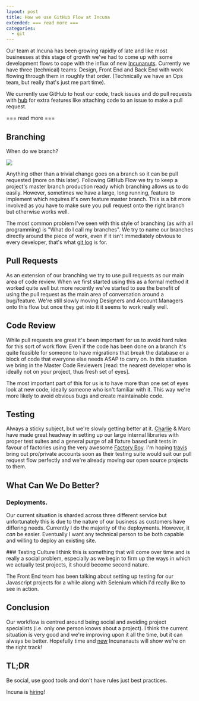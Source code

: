 ```yaml
---
layout: post
title: How we use GitHub Flow at Incuna
extended: === read more ===
categories:
  - git
---
```


Our team at Incuna has been growing rapidly of late and like most businesses at this stage of growth we've had to come up with some development flows to cope with the influx of new [Incunanuts](http://twitter.com/incuna/incunanauts). Currently we have three (technical) teams: Design, Front End and Back End with work flowing through them in roughly that order. (Technically we have an Ops team, but really that's just me part time).

We currently use GitHub to host our code, track issues and do pull requests with [hub]() for extra features like attaching code to an issue to make a pull request.

=== read more ===

## Branching
When do we branch?

![](http://f.cl.ly/items/3F0H2q0P41091O162b3N/Image%202012.07.21%2000:17:22.png)

Anything other than a trivial change goes on a branch so it can be pull requested (more on this later). Following GitHub Flow we try to keep a project's master branch production ready which branching allows us to do easily. However, sometimes we have a large, long running, feature to implement which requires it's own feature master branch. This is a bit more involved as you have to make sure you pull request onto the right branch but otherwise works well.

The most common problem I've seen with this style of branching (as with all programming) is "What do I call my branches". We try to name our branches directly around the piece of work, even if it isn't immediately obvious to every developer, that's what [git log](http://www.kernel.org/pub/software/scm/git/docs/git-log.html) is for.


## Pull Requests
As an extension of our branching we try to use pull requests as our main area of code review. When we first started using this as a formal method it worked quite well but more recently we've started to see the benefit of using the pull request as the main area of conversation around a bug/feature. We're still slowly moving Designers and Account Managers onto this flow but once they get into it it seems to work really well.


## Code Review
While pull requests are great it's been important for us to avoid hard rules for this sort of work flow. Even if the code has been done on a branch it's quite feasible for someone to have migrations that break the database or a block of code that everyone else needs ASAP to carry on. In this situation we bring in the Master Code Reviewers [read: the nearest developer who is ideally not on your project, thus fresh set of eyes].

The most important part of this for us is to have more than one set of eyes look at new code, ideally someone who isn't familiar with it. This way we're more likely to avoid obvious bugs and create maintainable code.


## Testing
Always a sticky subject, but we're slowly getting better at it. [Charlie](http://github.com/meshy) & Marc have made great headway in setting up our large internal libraries with proper test suites and a general purge of all fixture based unit tests in favour of factories using the very awesome [Factory Boy](https://github.com/dnerdy/factory_boy). I'm hoping [travis](http://travis-ci.org) bring out pro/private accounts soon as their testing suite would suit our pull request flow perfectly and we're already moving our open source projects to them.


## What Can We Do Better?
### Deployments.
Our current situation is sharded across three different service but unfortunately this is due to the nature of our business as customers have differing needs. Currently I do the majority of the deployments. However, it *can* be easier. Eventually I want any technical person to be both capable and willing to deploy an existing site.


### Testing Culture
I think this is something that will come over time and is really a social problem, especially as we begin to firm up the ways in which we actually test projects, it should become second nature.

The Front End team has been talking about setting up testing for our Javascript projects for a while along with Selenium which I'd really like to see in action.


## Conclusion
Our workflow is centred around being social and avoiding project specialists (i.e. only one person knows about a project). I think the current situation is very good and we're improving upon it all the time, but it can always be better. Hopefully time and [new](http://henryblyth.tumblr.com/) Incunanauts will show we're on the right track!


## TL;DR
Be social, use good tools and don't have rules just best practices.


Incuna is [hiring](http://incuna.com/jobs)!

